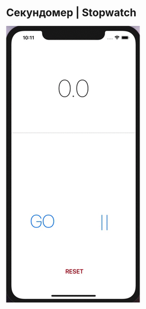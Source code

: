 # Секундомер | Stopwatch
![alt-текст](https://github.com/AsahiOcean/Stopwatch/blob/master/example.gif "")
